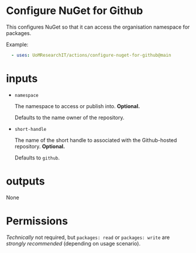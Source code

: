 # Configure NuGet for Github

This configures NuGet so that it can access the organisation namespace for packages.

Example:
```yml
  - uses: UoMResearchIT/actions/configure-nuget-for-github@main
```

# inputs
* `namespace`

  The namespace to access or publish into. **Optional.**

  Defaults to the name owner of the repository.

* `short-handle`

  The name of the short handle to associated with the Github-hosted repository. **Optional.**

  Defaults to `github`.

# outputs
None

# Permissions
_Technically_ not required, but `packages: read` or `packages: write` are _strongly recommended_ (depending on usage scenario).
